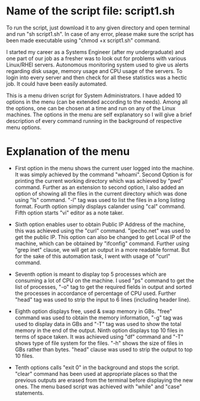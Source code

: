 # Name of the script file: script1.sh

To run the script, just download it to any given directory and open terminal and run "sh script1.sh". In case of any error, please make sure the script has been made executable using "chmod +x script1.sh" command. 

I started my career as a Systems Engineer (after my undergraduate) and one part of our job as a fresher was to look out for problems with various Linux/RHEl servers. Autonomous monitoring system used to give us alerts regarding disk usage, memory usage and CPU usage of the servers. To login into every server and then check for all these statistics was a hectic job. It could have been easily automated.


This is a menu driven script for System Administrators. I have added 10 options in the menu (can be extended according to the needs). Among all the options, one can be chosen at a time and run on any of the Linux machines. The options in the menu are self explanatory so I will give a brief description of every command running in the background of respective menu options.


# Explanation of the menu

- First option in the menu shows the current user logged into the machine. It was simply achieved by the command "whoami". Second Option is for printing the current working directory which was achieved by "pwd" command. Further as an extension to second option, I also added an option of showing all the files in the current directory which was done using "ls" command. "-l" tag was used to list the files in a long listing format. Fourth option simply displays calander using "cal" command. Fifth option starts "vi" editor as a note taker.

- Sixth option enables user to obtain Public IP Address of the machine, this was achieved using the "curl" command. "ipecho.net" was used to get the public IP. This option can also be changed to get Local IP of the machine, which can be obtained by "ifconfig" command. Further using "grep inet" clause, we will get an output in a more readable format. But for the sake of this automation task, I went with usage of "curl" command.

- Seventh option is meant to display top 5 processes which are consuming a lot of CPU on the machine. I used "ps" command to get the list of processes, "-o" tag to get the required fields in output and sorted the processes in accordance of percentage of CPU used. Further "head" tag was used to strip the input to 6 lines (including header line).

- Eighth option displays free, used & swap memory in GBs. "free" command was used to obtain the memory information, "-g" tag was used to display data in GBs and "-T" tag was used to show the total memory in the end of the output. Ninth option displays top 10 files in terms of space taken. It was achieved using "df" command and "-T" shows type of file system for the files. "-h" shows the size of files in GBs rather than bytes. "head" clause was used to strip the output to top 10 files.

- Tenth options calls "exit 0" in the background and stops the script. "clear" command has been used at appropriate places so that the previous outputs are erased from the terminal before displaying the new ones. The menu based script was achieved with "while" and "case" statements.

